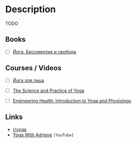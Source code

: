 # Description

TODO


## Books

- [ ] [Йога. Бессмертие и свобода](https://www.livelib.ru/book/1000927286)


## Courses / Videos

- [ ] [Йога для лица](https://youtube.com/playlist?list=PL4Iz0sXdFKKx_6EWYKupXAUOH03lOCAwP)
- [ ] [The Science and Practice of Yoga](https://www.edx.org/course/the-science-and-practice-of-yoga)
- [ ] [Engineering Health: Introduction to Yoga and Physiology](https://www.coursera.org/learn/engineering-health-yoga-physiology)


## Links

- [r/yoga](https://www.reddit.com/r/yoga/wiki/index)
- [Yoga With Adriene](https://www.youtube.com/channel/UCFKE7WVJfvaHW5q283SxchA) `[YouTube]`
